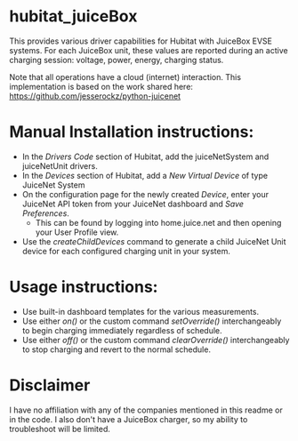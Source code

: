 # hubitat_juiceBox

This provides various driver capabilities for Hubitat with JuiceBox EVSE systems.  For each JuiceBox unit, these values are reported during an active charging session: voltage, power, energy, charging status.

Note that all operations have a cloud (internet) interaction.  This implementation is based on the work shared here:  https://github.com/jesserockz/python-juicenet

# Manual Installation instructions:

* In the *Drivers Code* section of Hubitat, add the juiceNetSystem and juiceNetUnit drivers.
* In the *Devices* section of Hubitat, add a *New Virtual Device* of type JuiceNet System
* On the configuration page for the newly created *Device*, enter your JuiceNet API token from your JuiceNet dashboard and *Save Preferences*.
    * This can be found by logging into home.juice.net and then opening your User Profile view.
* Use the *createChildDevices* command to generate a child JuiceNet Unit device for each configured charging unit in your system.

# Usage instructions:

* Use built-in dashboard templates for the various measurements.
* Use either *on()* or the custom command *setOverride()* interchangeably to begin charging immediately regardless of schedule.
* Use either *off()* or the custom command *clearOverride()* interchangeably to stop charging and revert to the normal schedule.

# Disclaimer

I have no affiliation with any of the companies mentioned in this readme or in the code.  I also don't have a JuiceBox charger, so my ability to troubleshoot will be limited.
